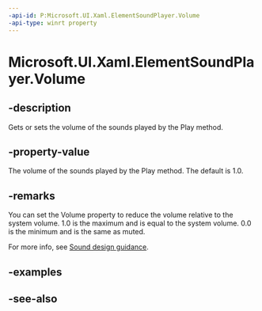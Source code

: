 ```yaml
---
-api-id: P:Microsoft.UI.Xaml.ElementSoundPlayer.Volume
-api-type: winrt property
---
```


<!-- Property syntax
public double Volume { get;  set; }
-->

# Microsoft.UI.Xaml.ElementSoundPlayer.Volume

## -description
Gets or sets the volume of the sounds played by the Play method.

## -property-value
The volume of the sounds played by the Play method. The default is 1.0.

## -remarks
You can set the Volume property to reduce the volume relative to the system volume. 1.0 is the maximum and is equal to the system volume. 0.0 is the minimum and is the same as muted.

For more info, see [Sound design guidance](/windows/apps/design/style/sound).

## -examples

## -see-also
